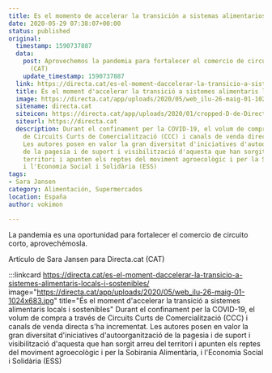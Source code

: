 ```yaml
---
title: Es el momento de accelerar la transición a sistemas alimentarios locales y sostenibles | Opcions
date: 2020-05-29 07:38:07+00:00
status: published
original:
  timestamp: 1590737887
  data:
    post: Aprovechemos la pandemia para fortalecer el comercio de circuito corto.
      (CAT)
    update_timestamp: 1590737887
  link: https://directa.cat/es-el-moment-daccelerar-la-transicio-a-sistemes-alimentaris-locals-i-sostenibles/
  title: És el moment d'accelerar la transició a sistemes alimentaris locals i sostenibles
  image: https://directa.cat/app/uploads/2020/05/web_ilu-26-maig-01-1024x683.jpg
  sitename: directa.cat
  siteicon: https://directa.cat/app/uploads/2020/01/cropped-D-de-Directa-1-32x32.png
  siteurl: https://directa.cat
  description: Durant el confinament per la COVID-19, el volum de compra a través
    de Circuits Curts de Comercialització (CCC) i canals de venda directa s'ha incrementat.
    Les autores posen en valor la gran diversitat d'iniciatives d'autoorganització
    de la pagesia i de suport i visibilització d'aquesta que han sorgit arreu del
    territori i apunten els reptes del moviment agroecològic i per la Sobirania Alimentària,
    i l'Economia Social i Solidària (ESS)
tags:
- Sara Jansen
category: Alimentación, Supermercados
location: España
author: vokimon

---
```

La pandemia es una oportunidad para fortalecer el comercio de circuito corto, aprovechémosla.

Artículo de Sara Jansen para Directa.cat  (CAT)

:::linkcard https://directa.cat/es-el-moment-daccelerar-la-transicio-a-sistemes-alimentaris-locals-i-sostenibles/ image="https://directa.cat/app/uploads/2020/05/web_ilu-26-maig-01-1024x683.jpg" title="És el moment d'accelerar la transició a sistemes alimentaris locals i sostenibles"
    Durant el confinament per la COVID-19, el volum de compra a través de Circuits Curts de Comercialització (CCC) i canals de venda directa s'ha incrementat. Les autores posen en valor la gran diversitat d'iniciatives d'autoorganització de la pagesia i de suport i visibilització d'aquesta que han sorgit arreu del territori i apunten els reptes del moviment agroecològic i per la Sobirania Alimentària, i l'Economia Social i Solidària (ESS)

